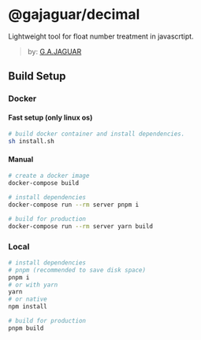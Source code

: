 # @gajaguar/decimal

Lightweight tool for float number treatment in javascrtipt.

> by: [G.A.JAGUAR](https://github.com/gajaguar)

## Build Setup

### Docker

#### Fast setup (only linux os)

```bash
# build docker container and install dependencies.
sh install.sh
```
#### Manual

```bash
# create a docker image
docker-compose build
```

```bash
# install dependencies
docker-compose run --rm server pnpm i
```

```bash
# build for production
docker-compose run --rm server yarn build
```

### Local

```bash
# install dependencies
# pnpm (recommended to save disk space)
pnpm i
# or with yarn
yarn
# or native
npm install
```

```bash
# build for production
pnpm build
```
